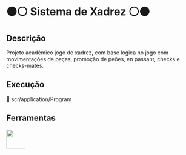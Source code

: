 # :black_circle::white_circle: Sistema de Xadrez :white_circle::black_circle:

## Descrição
Projeto acadêmico jogo de xadrez, com base lógica no jogo com movimentações de peças, promoção de peões, en passant, checks e checks-mates.

## Execução
:file_folder: scr/application/Program

## Ferramentas
<img loading="lazy" src="https://cdn.jsdelivr.net/gh/devicons/devicon/icons/java/java-original.svg" width="50" height="50"/>
